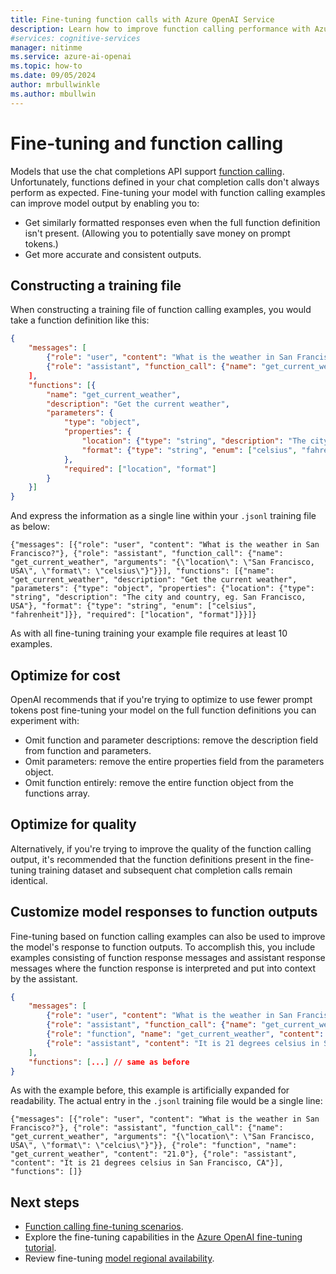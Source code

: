 ```yaml
---
title: Fine-tuning function calls with Azure OpenAI Service
description: Learn how to improve function calling performance with Azure OpenAI fine-tuning
#services: cognitive-services
manager: nitinme
ms.service: azure-ai-openai
ms.topic: how-to
ms.date: 09/05/2024
author: mrbullwinkle
ms.author: mbullwin
---
```



# Fine-tuning and function calling

Models that use the chat completions API support [function calling](../how-to/function-calling.md). Unfortunately, functions defined in your chat completion calls don't always perform as expected. Fine-tuning your model with function calling examples can improve model output by enabling you to:

* Get similarly formatted responses even when the full function definition isn't present. (Allowing you to potentially save money on prompt tokens.)
* Get more accurate and consistent outputs.

## Constructing a training file

When constructing a training file of function calling examples, you would take a function definition like this:

```json
{
    "messages": [
        {"role": "user", "content": "What is the weather in San Francisco?"},
        {"role": "assistant", "function_call": {"name": "get_current_weather", "arguments": "{\"location\": \"San Francisco, USA\", \"format\": \"celsius\"}"}
    ],
    "functions": [{
        "name": "get_current_weather",
        "description": "Get the current weather",
        "parameters": {
            "type": "object",
            "properties": {
                "location": {"type": "string", "description": "The city and country, eg. San Francisco, USA"},
                "format": {"type": "string", "enum": ["celsius", "fahrenheit"]}
            },
            "required": ["location", "format"]
        }
    }]
}
```

And express the information as a single line within your `.jsonl` training file as below:

```jsonl
{"messages": [{"role": "user", "content": "What is the weather in San Francisco?"}, {"role": "assistant", "function_call": {"name": "get_current_weather", "arguments": "{\"location\": \"San Francisco, USA\", \"format\": \"celsius\"}"}}], "functions": [{"name": "get_current_weather", "description": "Get the current weather", "parameters": {"type": "object", "properties": {"location": {"type": "string", "description": "The city and country, eg. San Francisco, USA"}, "format": {"type": "string", "enum": ["celsius", "fahrenheit"]}}, "required": ["location", "format"]}}]}
```

As with all fine-tuning training your example file requires at least 10 examples.

## Optimize for cost

OpenAI recommends that if you're trying to optimize to use fewer prompt tokens post fine-tuning your model on the full function definitions you can experiment with:

* Omit function and parameter descriptions: remove the description field from function and parameters.
* Omit parameters: remove the entire properties field from the parameters object.
* Omit function entirely: remove the entire function object from the functions array.

## Optimize for quality

Alternatively, if you're trying to improve the quality of the function calling output, it's recommended that the function definitions present in the fine-tuning training dataset and subsequent chat completion calls remain identical.

## Customize model responses to function outputs

Fine-tuning based on function calling examples can also be used to improve the model's response to function outputs. To accomplish this, you include examples consisting of function response messages and assistant response messages where the function response is interpreted and put into context by the assistant.

```json
{
    "messages": [
        {"role": "user", "content": "What is the weather in San Francisco?"},
        {"role": "assistant", "function_call": {"name": "get_current_weather", "arguments": "{\"location\": \"San Francisco, USA\", \"format\": \"celcius\"}"}}
        {"role": "function", "name": "get_current_weather", "content": "21.0"},
        {"role": "assistant", "content": "It is 21 degrees celsius in San Francisco, CA"}
    ],
    "functions": [...] // same as before
}
```

As with the example before, this example is artificially expanded for readability. The actual entry in the `.jsonl` training file would be a single line:

```jsonl
{"messages": [{"role": "user", "content": "What is the weather in San Francisco?"}, {"role": "assistant", "function_call": {"name": "get_current_weather", "arguments": "{\"location\": \"San Francisco, USA\", \"format\": \"celcius\"}"}}, {"role": "function", "name": "get_current_weather", "content": "21.0"}, {"role": "assistant", "content": "It is 21 degrees celsius in San Francisco, CA"}], "functions": []}
```

## Next steps

* [Function calling fine-tuning scenarios](https://techcommunity.microsoft.com/t5/ai-azure-ai-services-blog/fine-tuning-with-function-calling-on-azure-openai-service/ba-p/4065968).
* Explore the fine-tuning capabilities in the [Azure OpenAI fine-tuning tutorial](../tutorials/fine-tune.md).
* Review fine-tuning [model regional availability](../concepts/models.md#fine-tuning-models).
